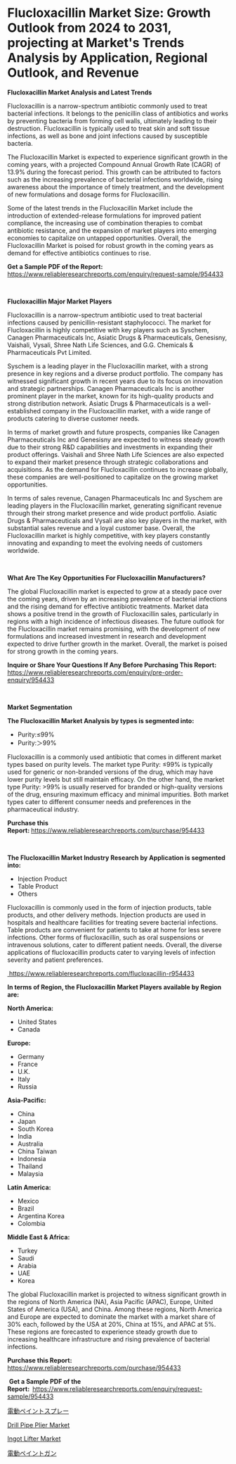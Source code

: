 <p><h1>Flucloxacillin Market Size: Growth Outlook from 2024 to 2031, projecting at Market's Trends Analysis by Application, Regional Outlook, and Revenue</h1></p><p><strong>Flucloxacillin Market Analysis and Latest Trends</strong></p>
<p><p>Flucloxacillin is a narrow-spectrum antibiotic commonly used to treat bacterial infections. It belongs to the penicillin class of antibiotics and works by preventing bacteria from forming cell walls, ultimately leading to their destruction. Flucloxacillin is typically used to treat skin and soft tissue infections, as well as bone and joint infections caused by susceptible bacteria.</p><p>The Flucloxacillin Market is expected to experience significant growth in the coming years, with a projected Compound Annual Growth Rate (CAGR) of 13.9% during the forecast period. This growth can be attributed to factors such as the increasing prevalence of bacterial infections worldwide, rising awareness about the importance of timely treatment, and the development of new formulations and dosage forms for Flucloxacillin.</p><p>Some of the latest trends in the Flucloxacillin Market include the introduction of extended-release formulations for improved patient compliance, the increasing use of combination therapies to combat antibiotic resistance, and the expansion of market players into emerging economies to capitalize on untapped opportunities. Overall, the Flucloxacillin Market is poised for robust growth in the coming years as demand for effective antibiotics continues to rise.</p></p>
<p><strong>Get a Sample PDF of the Report:&nbsp;</strong> <a href="https://www.reliableresearchreports.com/enquiry/request-sample/954433">https://www.reliableresearchreports.com/enquiry/request-sample/954433</a></p>
<p>&nbsp;</p>
<p><strong>Flucloxacillin Major Market Players</strong></p>
<p><p>Flucloxacillin is a narrow-spectrum antibiotic used to treat bacterial infections caused by penicillin-resistant staphylococci. The market for Flucloxacillin is highly competitive with key players such as Syschem, Canagen Pharmaceuticals Inc, Asiatic Drugs & Pharmaceuticals, Genesisny, Vaishali, Vysali, Shree Nath Life Sciences, and G.G. Chemicals & Pharmaceuticals Pvt Limited.</p><p>Syschem is a leading player in the Flucloxacillin market, with a strong presence in key regions and a diverse product portfolio. The company has witnessed significant growth in recent years due to its focus on innovation and strategic partnerships. Canagen Pharmaceuticals Inc is another prominent player in the market, known for its high-quality products and strong distribution network. Asiatic Drugs & Pharmaceuticals is a well-established company in the Flucloxacillin market, with a wide range of products catering to diverse customer needs.</p><p>In terms of market growth and future prospects, companies like Canagen Pharmaceuticals Inc and Genesisny are expected to witness steady growth due to their strong R&D capabilities and investments in expanding their product offerings. Vaishali and Shree Nath Life Sciences are also expected to expand their market presence through strategic collaborations and acquisitions. As the demand for Flucloxacillin continues to increase globally, these companies are well-positioned to capitalize on the growing market opportunities.</p><p>In terms of sales revenue, Canagen Pharmaceuticals Inc and Syschem are leading players in the Flucloxacillin market, generating significant revenue through their strong market presence and wide product portfolio. Asiatic Drugs & Pharmaceuticals and Vysali are also key players in the market, with substantial sales revenue and a loyal customer base. Overall, the Flucloxacillin market is highly competitive, with key players constantly innovating and expanding to meet the evolving needs of customers worldwide.</p></p>
<p>&nbsp;</p>
<p><strong>What Are The Key Opportunities For Flucloxacillin Manufacturers?</strong></p>
<p><p>The global Flucloxacillin market is expected to grow at a steady pace over the coming years, driven by an increasing prevalence of bacterial infections and the rising demand for effective antibiotic treatments. Market data shows a positive trend in the growth of Flucloxacillin sales, particularly in regions with a high incidence of infectious diseases. The future outlook for the Flucloxacillin market remains promising, with the development of new formulations and increased investment in research and development expected to drive further growth in the market. Overall, the market is poised for strong growth in the coming years.</p></p>
<p><strong>Inquire or Share Your Questions If Any Before Purchasing This Report:</strong> <a href="https://www.reliableresearchreports.com/enquiry/pre-order-enquiry/954433">https://www.reliableresearchreports.com/enquiry/pre-order-enquiry/954433</a></p>
<p>&nbsp;</p>
<p><strong>Market Segmentation</strong></p>
<p><strong>The Flucloxacillin Market Analysis by types is segmented into:</strong></p>
<p><ul><li>Purity:≤99%</li><li>Purity:＞99%</li></ul></p>
<p><p>Flucloxacillin is a commonly used antibiotic that comes in different market types based on purity levels. The market type Purity: ≤99% is typically used for generic or non-branded versions of the drug, which may have lower purity levels but still maintain efficacy. On the other hand, the market type Purity: >99% is usually reserved for branded or high-quality versions of the drug, ensuring maximum efficacy and minimal impurities. Both market types cater to different consumer needs and preferences in the pharmaceutical industry.</p></p>
<p><strong>Purchase this Report:&nbsp;</strong><a href="https://www.reliableresearchreports.com/purchase/954433">https://www.reliableresearchreports.com/purchase/954433</a></p>
<p>&nbsp;</p>
<p><strong>The Flucloxacillin Market Industry Research by Application is segmented into:</strong></p>
<p><ul><li>Injection Product</li><li>Table Product</li><li>Others</li></ul></p>
<p><p>Flucloxacillin is commonly used in the form of injection products, table products, and other delivery methods. Injection products are used in hospitals and healthcare facilities for treating severe bacterial infections. Table products are convenient for patients to take at home for less severe infections. Other forms of flucloxacillin, such as oral suspensions or intravenous solutions, cater to different patient needs. Overall, the diverse applications of flucloxacillin products cater to varying levels of infection severity and patient preferences.</p></p>
<p><a href="https://www.reliableresearchreports.com/flucloxacillin-r954433">&nbsp;https://www.reliableresearchreports.com/flucloxacillin-r954433</a></p>
<p><strong>In terms of Region, the Flucloxacillin Market Players available by Region are:</strong></p>
<p>
    <p> <strong> North America: </strong>
        <ul>
            <li>United States</li>
            <li>Canada</li>
        </ul>
        </p> 
    <p> <strong> Europe: </strong>
        <ul>
            <li>Germany</li>
            <li>France</li>
            <li>U.K.</li>
            <li>Italy</li>
            <li>Russia</li>
        </ul>
        </p> 
    <p> <strong> Asia-Pacific: </strong>
        <ul>
            <li>China</li>
            <li>Japan</li>
            <li>South Korea</li>
            <li>India</li>
            <li>Australia</li>
            <li>China Taiwan</li>
            <li>Indonesia</li>
            <li>Thailand</li>
            <li>Malaysia</li>
        </ul>
        </p> 
    <p> <strong> Latin America: </strong>
        <ul>
            <li>Mexico</li>
            <li>Brazil</li>
            <li>Argentina Korea</li>
            <li>Colombia</li>
        </ul>
        </p> 
    <p> <strong> Middle East & Africa: </strong>
        <ul>
            <li>Turkey</li>
            <li>Saudi</li>
            <li>Arabia</li>
            <li>UAE</li>
            <li>Korea</li>
        </ul>
    </p>
    </p>
<p><p>The global Flucloxacillin market is projected to witness significant growth in the regions of North America (NA), Asia Pacific (APAC), Europe, United States of America (USA), and China. Among these regions, North America and Europe are expected to dominate the market with a market share of 30% each, followed by the USA at 20%, China at 15%, and APAC at 5%. These regions are forecasted to experience steady growth due to increasing healthcare infrastructure and rising prevalence of bacterial infections.</p></p>
<p><strong>Purchase this Report: </strong><a href="https://www.reliableresearchreports.com/purchase/954433">https://www.reliableresearchreports.com/purchase/954433</a></p>
<p>&nbsp;<strong>Get a Sample PDF of the Report:&nbsp;&nbsp;</strong><a href="https://www.reliableresearchreports.com/enquiry/request-sample/954433">https://www.reliableresearchreports.com/enquiry/request-sample/954433</a></p>
<p><strong></strong></p>
<p><p><a href="https://github.com/alyle7648/Market-Research-Report-List-1/blob/main/292417355359.md">電動ペイントスプレー</a></p><p><a href="https://www.linkedin.com/pulse/drill-pipe-plier-market-share-evolution-growth-trends-2024-qasce">Drill Pipe Plier Market</a></p><p><a href="https://www.linkedin.com/pulse/ingot-lifter-market-share-evolution-growth-trends-2024--fjefe">Ingot Lifter Market</a></p><p><a href="https://github.com/leigh4852023/Market-Research-Report-List-1/blob/main/301361255360.md">電動ペイントガン</a></p></p>